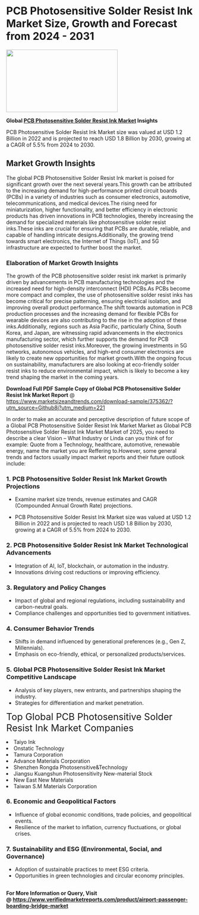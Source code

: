 <H1>PCB Photosensitive Solder Resist Ink Market Size, Growth and Forecast from 2024 - 2031</H1><img class="aligncenter size-medium wp-image-584254" src="https://thirdeyenews.in/wp-content/uploads/2024/09/Global-Market-Research-300x168.jpeg" alt="" width="300" height="168" /><p><strong>Global&nbsp;<a href="https://www.marketsizeandtrends.com/download-sample/375362/?utm_source=Github8j?utm_medium=221">PCB Photosensitive Solder Resist Ink Market</a> Insights</strong></p><p>PCB Photosensitive Solder Resist Ink Market size was valued at USD 1.2 Billion in 2022 and is projected to reach USD 1.8 Billion by 2030, growing at a CAGR of 5.5% from 2024 to 2030.</p><p><h2>Market Growth Insights</h2> The global PCB Photosensitive Solder Resist Ink market is poised for significant growth over the next several years.This growth can be attributed to the increasing demand for high-performance printed circuit boards (PCBs) in a variety of industries such as consumer electronics, automotive, telecommunications, and medical devices.The rising need for miniaturization, higher functionality, and better efficiency in electronic products has driven innovations in PCB technologies, thereby increasing the demand for specialized materials like photosensitive solder resist inks.These inks are crucial for ensuring that PCBs are durable, reliable, and capable of handling intricate designs.Additionally, the growing trend towards smart electronics, the Internet of Things (IoT), and 5G infrastructure are expected to further boost the market. <h3>Elaboration of Market Growth Insights</h3> The growth of the PCB photosensitive solder resist ink market is primarily driven by advancements in PCB manufacturing technologies and the increased need for high-density interconnect (HDI) PCBs.As PCBs become more compact and complex, the use of photosensitive solder resist inks has become critical for precise patterning, ensuring electrical isolation, and improving overall product performance.The shift towards automation in PCB production processes and the increasing demand for flexible PCBs for wearable devices are also contributing to the rise in the adoption of these inks.Additionally, regions such as Asia Pacific, particularly China, South Korea, and Japan, are witnessing rapid advancements in the electronics manufacturing sector, which further supports the demand for PCB photosensitive solder resist inks.Moreover, the growing investments in 5G networks, autonomous vehicles, and high-end consumer electronics are likely to create new opportunities for market growth.With the ongoing focus on sustainability, manufacturers are also looking at eco-friendly solder resist inks to reduce environmental impact, which is likely to become a key trend shaping the market in the coming years.</p><p><span class=""><strong>Download Full PDF Sample Copy of Global PCB Photosensitive Solder Resist Ink Market Report</strong> @ <a href="https://www.marketsizeandtrends.com/download-sample/375362/?utm_source=Github8j?utm_medium=221" target="_blank">https://www.marketsizeandtrends.com/download-sample/375362/?utm_source=Github8j?utm_medium=221</a></span></p><p>In order to make an accurate and perceptive description of future scope of a Global&nbsp;PCB Photosensitive Solder Resist Ink Market Market as Global&nbsp;PCB Photosensitive Solder Resist Ink Market Market of 2025, you need to describe a clear Vision &ndash; What Industry or Linda can you think of for example: Quote from a Technology, healthcare, automotive, renewable energy, name the market you are Reffering to.However, some general trends and factors usually impact market reports and their future outlook include:</p><h3>1.&nbsp;<strong>PCB Photosensitive Solder Resist Ink Market Growth Projections</strong></h3><ul><li>Examine market size trends, revenue estimates and CAGR (Compounded Annual Growth Rate) projections.</li><li><p>PCB Photosensitive Solder Resist Ink Market size was valued at USD 1.2 Billion in 2022 and is projected to reach USD 1.8 Billion by 2030, growing at a CAGR of 5.5% from 2024 to 2030.</p></li></ul><h3>2.&nbsp;<strong>PCB Photosensitive Solder Resist Ink Market Technological Advancements</strong></h3><ul><li>Integration of AI, IoT, blockchain, or automation in the industry.</li><li>Innovations driving cost reductions or improving efficiency.</li></ul><h3>3.&nbsp;<strong>Regulatory and Policy Changes</strong></h3><ul><li>Impact of global and regional regulations, including sustainability and carbon-neutral goals.</li><li>Compliance challenges and opportunities tied to government initiatives.</li></ul><h3>4.&nbsp;<strong>Consumer Behavior Trends</strong></h3><ul><li>Shifts in demand influenced by generational preferences (e.g., Gen Z, Millennials).</li><li>Emphasis on eco-friendly, ethical, or personalized products/services.</li></ul><h3>5.&nbsp;<strong>Global PCB Photosensitive Solder Resist Ink Market Competitive Landscape</strong></h3><ul><li>Analysis of key players, new entrants, and partnerships shaping the industry.</li><li>Strategies for differentiation and market penetration.</li></ul><p data-pm-slice="1 1 []"><span style="color: inherit; font-family: inherit; font-size: 25px;">Top Global PCB Photosensitive Solder Resist Ink Market Companies</span></p><div class="" data-test-id=""><p><li>Taiyo Ink</li><li> Onstatic Technology</li><li> Tamura Corporation</li><li> Advance Materials Corporation</li><li> Shenzhen Rongda Photosensitive&Technology</li><li> Jiangsu Kuangshun Photosensitivity New-material Stock</li><li> New East New Materials</li><li> Taiwan S.M Materials Corporation</li></p></div><h3>6.&nbsp;<strong>Economic and Geopolitical Factors</strong></h3><ul><li>Influence of global economic conditions, trade policies, and geopolitical events.</li><li>Resilience of the market to inflation, currency fluctuations, or global crises.</li></ul><h3>7.&nbsp;<strong>Sustainability and ESG (Environmental, Social, and Governance)</strong></h3><ul><li>Adoption of sustainable practices to meet ESG criteria.</li><li>Opportunities in green technologies and circular economy principles.</li></ul><h2><strong style="font-size: 14px;">For More Information or Query, Visit @&nbsp;</strong><a style="background-color: #ffffff; font-size: 14px;" href="https://www.marketsizeandtrends.com/report/pcb-photosensitive-solder-resist-ink-market/" target="_blank">https://www.verifiedmarketreports.com/product/airport-passenger-boarding-bridge-market</a></h2>